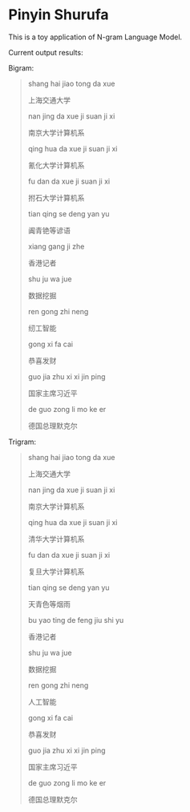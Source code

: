 # Pinyin Shurufa

This is a toy application of N-gram Language Model.

Current output results:

Bigram:
> shang hai jiao tong da xue
>
> 上海交通大学
>
> nan jing da xue ji suan ji xi
>
> 南京大学计算机系
>
> qing hua da xue ji suan ji xi
>
> 氰化大学计算机系
>
> fu dan da xue ji suan ji xi
>
> 拊石大学计算机系
>
> tian qing se deng yan yu
>
> 阗青铯等谚语
>
> xiang gang ji zhe
>
> 香港记者
>
> shu ju wa jue
>
> 数据挖掘
>
> ren gong zhi neng
>
> 纫工智能
>
> gong xi fa cai
>
> 恭喜发财
>
> guo jia zhu xi xi jin ping
>
> 国家主席习近平
>
> de guo zong li mo ke er
>
> 德国总理默克尔

Trigram:
> shang hai jiao tong da xue
>
> 上海交通大学
>
> nan jing da xue ji suan ji xi
>
> 南京大学计算机系
>
> qing hua da xue ji suan ji xi
>
> 清华大学计算机系
>
> fu dan da xue ji suan ji xi
>
> 复旦大学计算机系
>
> tian qing se deng yan yu
>
> 天青色等烟雨
>
> bu yao ting de feng jiu shi yu
>
> 香港记者
>
> shu ju wa jue
>
> 数据挖掘
>
> ren gong zhi neng
>
> 人工智能
>
> gong xi fa cai
>
> 恭喜发财
>
> guo jia zhu xi xi jin ping
>
> 国家主席习近平
>
> de guo zong li mo ke er
>
> 德国总理默克尔


